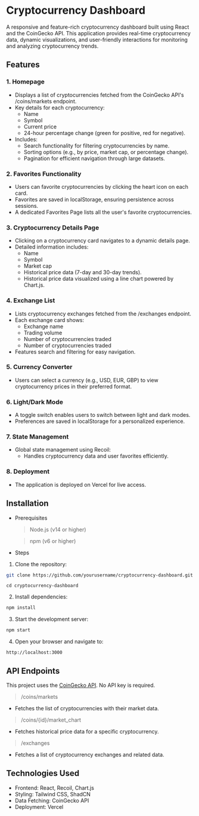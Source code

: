 # Cryptocurrency Dashboard
A responsive and feature-rich cryptocurrency dashboard built using React and the CoinGecko API. This application provides real-time cryptocurrency data, dynamic visualizations, and user-friendly interactions for monitoring and analyzing cryptocurrency trends.

## Features
### 1. Homepage
- Displays a list of cryptocurrencies fetched from the CoinGecko API's /coins/markets endpoint.
- Key details for each cryptocurrency:
  <ul>
    <li>Name</li>
    <li>Symbol</li>
    <li>Current price</li>
    <li>24-hour percentage change (green for positive, red for negative).</li>
  </ul>
- Includes:
  <ul>
    <li>Search functionality for filtering cryptocurrencies by name.</li>
    <li>Sorting options (e.g., by price, market cap, or percentage change).</li>
    <li>Pagination for efficient navigation through large datasets.</li>
  </ul>

### 2. Favorites Functionality
- Users can favorite cryptocurrencies by clicking the heart icon on each card.
- Favorites are saved in localStorage, ensuring persistence across sessions.
- A dedicated Favorites Page lists all the user's favorite cryptocurrencies.

### 3. Cryptocurrency Details Page
- Clicking on a cryptocurrency card navigates to a dynamic details page.
- Detailed information includes:
  <ul>
    <li>Name</li>
    <li>Symbol</li>
    <li>Market cap</li>
    <li>Historical price data (7-day and 30-day trends).</li>
    <li>Historical price data visualized using a line chart powered by Chart.js.</li>
  </ul>
  
### 4. Exchange List
- Lists cryptocurrency exchanges fetched from the /exchanges endpoint.
- Each exchange card shows:
  <ul>
    <li>Exchange name</li>
    <li>Trading volume</li>
    <li>Number of cryptocurrencies traded</li>
    <li>Number of cryptocurrencies traded</li>
  </ul>
- Features search and filtering for easy navigation.
  
### 5. Currency Converter
- Users can select a currency (e.g., USD, EUR, GBP) to view cryptocurrency prices in their preferred format.
  
### 6. Light/Dark Mode
- A toggle switch enables users to switch between light and dark modes.
- Preferences are saved in localStorage for a personalized experience.
  
### 7. State Management
- Global state management using Recoil:
  <ul>
    <li>Handles cryptocurrency data and user favorites efficiently.</li>
  </ul>
  
### 8. Deployment
- The application is deployed on Vercel for live access.

## Installation
- Prerequisites
  > Node.js (v14 or higher)
  
  > npm (v6 or higher)

- Steps
1. Clone the repository:
  ```bash
  git clone https://github.com/yourusername/cryptocurrency-dashboard.git
  ```  
  ```
  cd cryptocurrency-dashboard  
  ```
2. Install dependencies:
  ```bash
  npm install 
  ``` 
3. Start the development server:
  ```bash
  npm start 
  ```
4. Open your browser and navigate to:
  ```
  http://localhost:3000  
  ```

## API Endpoints
This project uses the [CoinGecko API](https://www.coingecko.com/en/api/documentation). No API key is required.
  > /coins/markets
  - Fetches the list of cryptocurrencies with their market data.
    
  > /coins/{id}/market_chart
  - Fetches historical price data for a specific cryptocurrency.
    
  > /exchanges
  - Fetches a list of cryptocurrency exchanges and related data.

## Technologies Used
- Frontend: React, Recoil, Chart.js
- Styling: Tailwind CSS, ShadCN
- Data Fetching: CoinGecko API
- Deployment: Vercel

